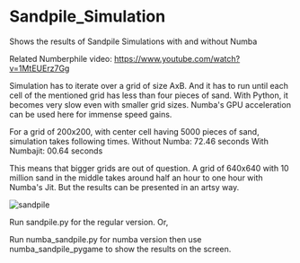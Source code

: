 # Sandpile_Simulation
Shows the results of Sandpile Simulations with and without Numba

Related Numberphile video: https://www.youtube.com/watch?v=1MtEUErz7Gg

Simulation has to iterate over a grid of size AxB. And it has to run until each cell of the mentioned grid has less than four pieces of sand.
With Python, it becomes very slow even with smaller grid sizes. Numba's GPU acceleration can be used here for immense speed gains.

For a grid of 200x200, with center cell having 5000 pieces of sand, simulation takes following times.
Without Numba: 72.46 seconds
With Numbajit: 00.64 seconds

This means that bigger grids are out of question. A grid of 640x640 with 10 million sand in the middle takes around half an hour to one hour with Numba's Jit.
But the results can be presented in an artsy way.

![sandpile](https://github.com/HanTheDestroyer/Sandpile_Simulation/assets/123021973/c27729f7-c242-46e6-bbf3-7fd4ac5bab4d)

Run sandpile.py for the regular version. Or,

Run numba_sandpile.py for numba version then use numba_sandpile_pygame to show the results on the screen.
